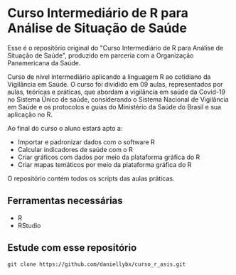 # Curso Intermediário de R para Análise de Situação de Saúde

Esse é o repositório original do "Curso Intermediário de R para Análise de Situação de Saúde", produzido em parceria com a Organização Panamericana da Saúde. 

Curso de nível intermediário aplicando a linguagem R ao cotidiano da Vigilância em Saúde. 
O curso foi dividido em 09 aulas, representados por aulas, teóricas e práticas, que abordam a vigilância em saúde da Covid-19 no Sistema Único de saúde, considerando o Sistema Nacional de Vigilância em Saúde e os protocolos e guias do Ministério da Saúde do Brasil e sua aplicação no R.

Ao final do curso o aluno estará apto a:
- Importar e padronizar dados com o software R
- Calcular indicadores de saúde com o R
- Criar gráficos com dados por meio da plataforma gráfica do R
- Criar mapas temáticos por meio da plataforma gráfica do R

O repositório contém todos os scripts das aulas práticas. 

## Ferramentas necessárias
- R
- RStudio

## Estude com esse repositório
````
git clone https://github.com/daniellybx/curso_r_asis.git
````
